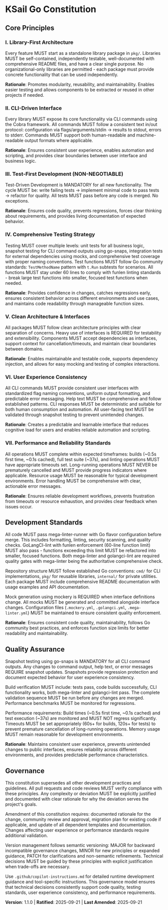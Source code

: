 <!-- Sync Impact Report:
Version change: 1.0.0 → 1.1.0 (minor: added new principles and expanded guidance)
Modified principles:
- Enhanced IV. Comprehensive Testing Strategy with function length limits
- Expanded Quality Assurance section with performance requirements

Added sections:
- VI. User Experience Consistency
- VII. Performance and Reliability Standards
- Expanded Development Standards with specific linting requirements

Templates requiring updates:
✅ .specify/templates/plan-template.md (Constitution Check section aligns)
✅ .specify/templates/spec-template.md (functional requirements align)
✅ .specify/templates/tasks-template.md (task categorization aligns)
✅ .specify/templates/agent-file-template.md (compatible)

Follow-up TODOs: None
-->

# KSail Go Constitution

## Core Principles

### I. Library-First Architecture

Every feature MUST start as a standalone library package in `pkg/`. Libraries MUST be self-contained, independently testable, well-documented with comprehensive README files, and have a clear single purpose. No organizational-only libraries are permitted - each package must provide concrete functionality that can be used independently.

**Rationale**: Promotes modularity, reusability, and maintainability. Enables easier testing and allows components to be extracted or reused in other projects if needed.

### II. CLI-Driven Interface

Every library MUST expose its core functionality via CLI commands using the Cobra framework. All commands MUST follow a consistent text in/out protocol: configuration via flags/arguments/stdin → results to stdout, errors to stderr. Commands MUST support both human-readable and machine-readable output formats where applicable.

**Rationale**: Ensures consistent user experience, enables automation and scripting, and provides clear boundaries between user interface and business logic.

### III. Test-First Development (NON-NEGOTIABLE)

Test-Driven Development is MANDATORY for all new functionality. The cycle MUST be: write failing tests → implement minimal code to pass tests → refactor for quality. All tests MUST pass before any code is merged. No exceptions.

**Rationale**: Ensures code quality, prevents regressions, forces clear thinking about requirements, and provides living documentation of expected behavior.

### IV. Comprehensive Testing Strategy

Testing MUST cover multiple levels: unit tests for all business logic, snapshot testing for CLI command outputs using go-snaps, integration tests for external dependencies using mocks, and comprehensive test coverage with proper naming conventions. Test functions MUST follow Go community standards: `TestMethodName` pattern with `t.Run` subtests for scenarios. All functions MUST stay under 60 lines to comply with funlen linting standards - break large test functions into smaller, focused test functions when needed.

**Rationale**: Provides confidence in changes, catches regressions early, ensures consistent behavior across different environments and use cases, and maintains code readability through manageable function sizes.

### V. Clean Architecture & Interfaces

All packages MUST follow clean architecture principles with clear separation of concerns. Heavy use of interfaces is REQUIRED for testability and extensibility. Components MUST accept dependencies as interfaces, support context for cancellation/timeouts, and maintain clear boundaries between domains.

**Rationale**: Enables maintainable and testable code, supports dependency injection, and allows for easy mocking and testing of complex interactions.

### VI. User Experience Consistency

All CLI commands MUST provide consistent user interfaces with standardized flag naming conventions, uniform output formatting, and predictable error messaging. Help text MUST be comprehensive and follow established patterns. CLI responses MUST be deterministic and suitable for both human consumption and automation. All user-facing text MUST be validated through snapshot testing to prevent unintended changes.

**Rationale**: Creates a predictable and learnable interface that reduces cognitive load for users and enables reliable automation and scripting.

### VII. Performance and Reliability Standards

All operations MUST complete within expected timeframes: builds (~0.5s first time, ~0.1s cached), full test suite (~37s), and linting operations MUST have appropriate timeouts set. Long-running operations MUST NEVER be prematurely cancelled and MUST provide progress indicators where applicable. Resource usage MUST be reasonable for typical development environments. Error handling MUST be comprehensive with clear, actionable error messages.

**Rationale**: Ensures reliable development workflows, prevents frustration from timeouts or resource exhaustion, and provides clear feedback when issues occur.

## Development Standards

All code MUST pass mega-linter-runner with Go flavor configuration before merge. This includes formatting, linting, security scanning, and quality checks. GoLangCI-lint with funlen enforcement (60-line function limit) MUST also pass - functions exceeding this limit MUST be refactored into smaller, focused functions. Both mega-linter and golangci-lint are required quality gates with mega-linter being the authoritative comprehensive check.

Repository structure MUST follow established Go conventions: `cmd/` for CLI implementations, `pkg/` for reusable libraries, `internal/` for private utilities. Each package MUST include comprehensive README documentation with usage examples and API documentation.

Mock generation using mockery is REQUIRED when interface definitions change. All mocks MUST be generated and committed alongside interface changes. Configuration files (`.mockery.yml`, `.golangci.yml`, `.mega-linter.yml`) MUST be maintained to ensure consistent quality enforcement.

**Rationale**: Ensures consistent code quality, maintainability, follows Go community best practices, and enforces function size limits for better readability and maintainability.

## Quality Assurance

Snapshot testing using go-snaps is MANDATORY for all CLI command outputs. Any changes to command output, help text, or error messages REQUIRE snapshot updates. Snapshots provide regression protection and document expected behavior for user experience consistency.

Build verification MUST include: tests pass, code builds successfully, CLI functionality works, both mega-linter and golangci-lint pass. The complete validation sequence MUST be run before any changes are merged. Performance benchmarks MUST be monitored for regressions.

Performance requirements: Build times (~0.5s first time, ~0.1s cached) and test execution (~37s) are monitored and MUST NOT regress significantly. Timeouts MUST be set appropriately (60s+ for builds, 120s+ for tests) to prevent premature cancellation of long-running operations. Memory usage MUST remain reasonable for development environments.

**Rationale**: Maintains consistent user experience, prevents unintended changes to public interfaces, ensures reliability across different environments, and provides predictable performance characteristics.

## Governance

This constitution supersedes all other development practices and guidelines. All pull requests and code reviews MUST verify compliance with these principles. Any complexity or deviation MUST be explicitly justified and documented with clear rationale for why the deviation serves the project's goals.

Amendment of this constitution requires: documented rationale for the change, community review and approval, migration plan for existing code if applicable, and update of all dependent templates and documentation. Changes affecting user experience or performance standards require additional validation.

Version management follows semantic versioning: MAJOR for backward incompatible governance changes, MINOR for new principles or expanded guidance, PATCH for clarifications and non-semantic refinements. Technical decisions MUST be guided by these principles with explicit justification when trade-offs are necessary.

Use `.github/copilot-instructions.md` for detailed runtime development guidance and tool-specific instructions. This governance model ensures that technical decisions consistently support code quality, testing standards, user experience consistency, and performance requirements.

**Version**: 1.1.0 | **Ratified**: 2025-09-21 | **Last Amended**: 2025-09-21
